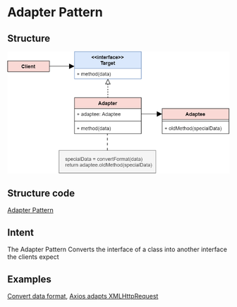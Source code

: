 # Adapter Pattern

## Structure
![Adapter](../../pics/adapter.png)

## Structure code
[Adapter Pattern](./adapter.ts)

## Intent
The Adapter Pattern Converts the interface of a class into another interface the clients expect

## Examples
[Convert data format](./examples/convertDataFormat.ts),  [Axios adapts XMLHttpRequest](https://github.com/axios/axios/blob/hotfix/0.21.1/lib/adapters/xhr.js)


